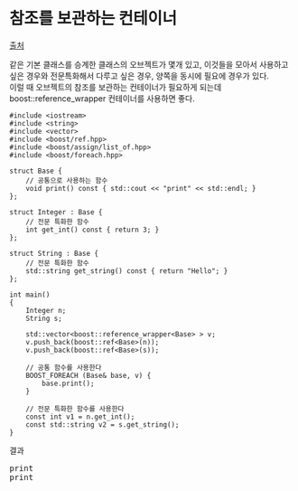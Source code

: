 # 참조를 보관하는 컨테이너
[출처](https://faithandbrave.hateblo.jp/entry/20110519/1305789940 )  
  
같은 기본 클래스를 승계한 클래스의 오브젝트가 몇개 있고, 이것들을 모아서 사용하고 싶은 경우와 전문특화해서 다루고 싶은 경우, 양쪽을 동시에 필요에 경우가 있다.  
이럴 때 오브젝트의 참조를 보관하는 컨테이너가 필요하게 되는데 boost::reference_wrapper 컨테이너를 사용하면 좋다.  
  
```
#include <iostream>
#include <string>
#include <vector>
#include <boost/ref.hpp>
#include <boost/assign/list_of.hpp>
#include <boost/foreach.hpp>

struct Base {
    // 공통으로 사용하는 함수
    void print() const { std::cout << "print" << std::endl; }
};

struct Integer : Base {
    // 전문 특화한 함수
    int get_int() const { return 3; }
};

struct String : Base {
    // 전문 특화한 함수
    std::string get_string() const { return "Hello"; }
};

int main()
{
    Integer n;
    String s;

    std::vector<boost::reference_wrapper<Base> > v;
    v.push_back(boost::ref<Base>(n));
    v.push_back(boost::ref<Base>(s));

    // 공통 함수를 사용한다
    BOOST_FOREACH (Base& base, v) {
        base.print();
    }

    // 전문 특화한 함수를 사용한다
    const int v1 = n.get_int();
    const std::string v2 = s.get_string();
}
```
  
결과  
<pre>
print
print
</pre>  
  